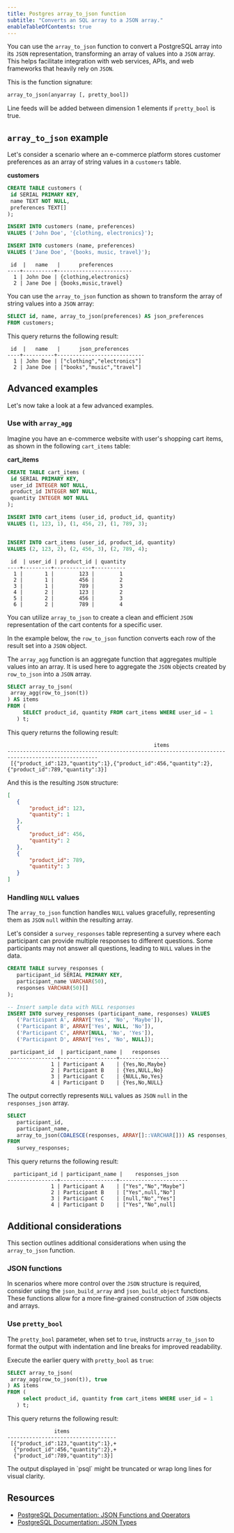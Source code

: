 ```yaml
---
title: Postgres array_to_json function
subtitle: "Converts an SQL array to a JSON array."
enableTableOfContents: true
---
```


You can use the `array_to_json` function to convert a PostgreSQL array into its `JSON` representation, transforming an array of values into a `JSON` array. This helps facilitate integration with web services, APIs, and web frameworks that heavily rely on `JSON`.

This is the function signature:

```sql
array_to_json(anyarray [, pretty_bool])
```

Line feeds will be added between dimension 1 elements if `pretty_bool` is true.

## `array_to_json` example

Let's consider a scenario where an e-commerce platform stores customer preferences as an array of string values in a `customers` table.

**customers**

```sql
CREATE TABLE customers (
 id SERIAL PRIMARY KEY,
 name TEXT NOT NULL,
 preferences TEXT[]
);

INSERT INTO customers (name, preferences)
VALUES ('John Doe', '{clothing, electronics}');

INSERT INTO customers (name, preferences)
VALUES ('Jane Doe', '{books, music, travel}');
```

```
 id  |   name   |      preferences       
----+----------+------------------------
  1 | John Doe | {clothing,electronics}
  2 | Jane Doe | {books,music,travel}
```

You can use the `array_to_json` function as shown to transform the array of string values into a `JSON` array:

```sql
SELECT id, name, array_to_json(preferences) AS json_preferences
FROM customers;
```

This query returns the following result:

```
 id  |   name   |      json_preferences      
----+----------+----------------------------
  1 | John Doe | ["clothing","electronics"]
  2 | Jane Doe | ["books","music","travel"]
```

## Advanced examples

Let's now take a look at a few advanced examples.

### Use with `array_agg`

Imagine you have an e-commerce website with user's shopping cart items, as shown in the following `cart_items` table:

**cart_items**

```sql
CREATE TABLE cart_items (
 id SERIAL PRIMARY KEY,
 user_id INTEGER NOT NULL,
 product_id INTEGER NOT NULL,
 quantity INTEGER NOT NULL
);

INSERT INTO cart_items (user_id, product_id, quantity)
VALUES (1, 123, 1), (1, 456, 2), (1, 789, 3);


INSERT INTO cart_items (user_id, product_id, quantity)
VALUES (2, 123, 2), (2, 456, 3), (2, 789, 4);
```

```
 id  | user_id | product_id | quantity 
----+---------+------------+----------
  1 |       1 |        123 |        1
  2 |       1 |        456 |        2
  3 |       1 |        789 |        3
  4 |       2 |        123 |        2
  5 |       2 |        456 |        3
  6 |       2 |        789 |        4
```

You can utilize `array_to_json` to create a clean and efficient `JSON` representation of the cart contents for a specific user.

In the example below, the `row_to_json` function converts each row of the result set into a `JSON` object.

The `array_agg` function is an aggregate function that aggregates multiple values into an array. It is used here to aggregate the `JSON` objects created by `row_to_json` into a `JSON` array.

```sql
SELECT array_to_json(
 array_agg(row_to_json(t))
) AS items
FROM (
     SELECT product_id, quantity FROM cart_items WHERE user_id = 1
   ) t;
```

This query returns the following result:

```shell
                                               items                                               
---------------------------------------------------------------------------------------------------
 [{"product_id":123,"quantity":1},{"product_id":456,"quantity":2},{"product_id":789,"quantity":3}]
```

And this is the resulting `JSON` structure:


```json
[
   {
       "product_id": 123,
       "quantity": 1
   },
   {
       "product_id": 456,
       "quantity": 2
   },
   {
       "product_id": 789,
       "quantity": 3
   }
]
```

### Handling `NULL` values

The `array_to_json` function handles `NULL` values gracefully, representing them as `JSON` `null` within the resulting array.

Let's consider a `survey_responses` table representing a survey where each participant can provide multiple responses to different questions. Some participants may not answer all questions, leading to `NULL` values in the data.

```sql
CREATE TABLE survey_responses (
   participant_id SERIAL PRIMARY KEY,
   participant_name VARCHAR(50),
   responses VARCHAR(50)[]
);

-- Insert sample data with NULL responses
INSERT INTO survey_responses (participant_name, responses) VALUES
   ('Participant A', ARRAY['Yes', 'No', 'Maybe']),
   ('Participant B', ARRAY['Yes', NULL, 'No']),
   ('Participant C', ARRAY[NULL, 'No', 'Yes']),
   ('Participant D', ARRAY['Yes', 'No', NULL]);
```

```
 participant_id  | participant_name |   responses    
----------------+------------------+----------------
              1 | Participant A    | {Yes,No,Maybe}
              2 | Participant B    | {Yes,NULL,No}
              3 | Participant C    | {NULL,No,Yes}
              4 | Participant D    | {Yes,No,NULL}
```

The output correctly represents `NULL` values as `JSON` `null` in the `responses_json` array.

```sql
SELECT
   participant_id,
   participant_name,
   array_to_json(COALESCE(responses, ARRAY[]::VARCHAR[])) AS responses_json
FROM
   survey_responses;
```

This query returns the following result:

```
  participant_id | participant_name |    responses_json    
----------------+------------------+----------------------
              1 | Participant A    | ["Yes","No","Maybe"]
              2 | Participant B    | ["Yes",null,"No"]
              3 | Participant C    | [null,"No","Yes"]
              4 | Participant D    | ["Yes","No",null]
```

## Additional considerations

This section outlines additional considerations when using the `array_to_json` function.

### JSON functions

In scenarios where more control over the `JSON` structure is required, consider using the `json_build_array` and `json_build_object` functions. These functions allow for a more fine-grained construction of `JSON` objects and arrays.

### Use `pretty_bool`

The `pretty_bool` parameter, when set to `true`, instructs `array_to_json` to format the output with indentation and line breaks for improved readability.

Execute the earlier query with `pretty_bool` as `true`:

```sql
SELECT array_to_json(
 array_agg(row_to_json(t)), true
) AS items
FROM (
     select product_id, quantity from cart_items WHERE user_id = 1
   ) t;
```

This query returns the following result:

```
               items               
-----------------------------------
 [{"product_id":123,"quantity":1},+
  {"product_id":456,"quantity":2},+
  {"product_id":789,"quantity":3}]
```

<Admonition type="note">
The output displayed in `psql` might be truncated or wrap long lines for visual clarity.
</Admonition> 

## Resources

- [PostgreSQL Documentation: JSON Functions and Operators](https://www.postgresql.org/docs/current/functions-json.html)
- [PostgreSQL Documentation: JSON Types](https://www.postgresql.org/docs/current/datatype-json.html)